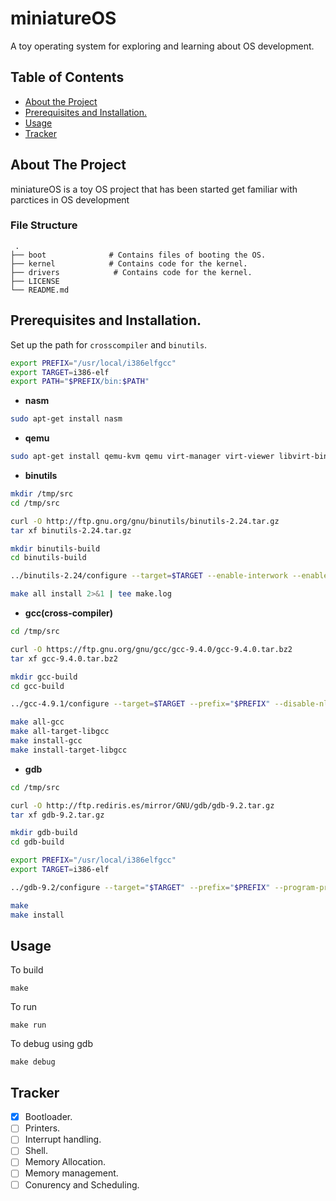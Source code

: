 # miniatureOS
A toy operating system for exploring and learning about OS development.

<!-- TABLE OF CONTENTS -->
## Table of Contents

* [About the Project](#about-the-project)
* [Prerequisites and Installation.](#prerequisites-and-installation)
* [Usage](#usage)
* [Tracker](#tracker)

## About The Project

miniatureOS is a toy OS project that has been started get familiar with parctices in OS development

### File Structure
     .
    ├── boot              # Contains files of booting the OS.
    ├── kernel            # Contains code for the kernel.
    ├── drivers            # Contains code for the kernel.
    ├── LICENSE
    └── README.md 
    
## Prerequisites and Installation.

Set up the path for  `crosscompiler` and `binutils`.

```sh
export PREFIX="/usr/local/i386elfgcc"
export TARGET=i386-elf
export PATH="$PREFIX/bin:$PATH"
```

* **nasm**

```sh
sudo apt-get install nasm
```
* **qemu**

```sh
sudo apt-get install qemu-kvm qemu virt-manager virt-viewer libvirt-bin
```


* **binutils**

```sh
mkdir /tmp/src
cd /tmp/src

curl -O http://ftp.gnu.org/gnu/binutils/binutils-2.24.tar.gz
tar xf binutils-2.24.tar.gz

mkdir binutils-build
cd binutils-build

../binutils-2.24/configure --target=$TARGET --enable-interwork --enable-multilib --disable-nls --disable-werror --prefix=$PREFIX 2>&1 | tee configure.log

make all install 2>&1 | tee make.log
```

* **gcc(cross-compiler)**

```sh
cd /tmp/src

curl -O https://ftp.gnu.org/gnu/gcc/gcc-9.4.0/gcc-9.4.0.tar.bz2
tar xf gcc-9.4.0.tar.bz2

mkdir gcc-build
cd gcc-build

../gcc-4.9.1/configure --target=$TARGET --prefix="$PREFIX" --disable-nls --disable-libssp --enable-languages=c --without-headers

make all-gcc 
make all-target-libgcc 
make install-gcc 
make install-target-libgcc 
```
* **gdb**

```sh
cd /tmp/src

curl -O http://ftp.rediris.es/mirror/GNU/gdb/gdb-9.2.tar.gz
tar xf gdb-9.2.tar.gz

mkdir gdb-build
cd gdb-build

export PREFIX="/usr/local/i386elfgcc"
export TARGET=i386-elf

../gdb-9.2/configure --target="$TARGET" --prefix="$PREFIX" --program-prefix=i386-elf-

make
make install
```
<!-- USAGE EXAMPLES -->
## Usage
To build

```
make
```
To run

```
make run
```

To debug using gdb

```
make debug
```

<!-- FUTURE WORK -->
## Tracker
- [x] Bootloader.
- [ ] Printers.
- [ ] Interrupt handling.
- [ ] Shell.
- [ ] Memory Allocation.
- [ ] Memory management.
- [ ] Conurency and Scheduling.
